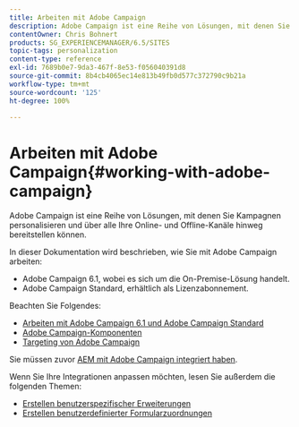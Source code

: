 ```yaml
---
title: Arbeiten mit Adobe Campaign
description: Adobe Campaign ist eine Reihe von Lösungen, mit denen Sie Kampagnen personalisieren und über alle Ihre Online- und Offline-Kanäle hinweg bereitstellen können.
contentOwner: Chris Bohnert
products: SG_EXPERIENCEMANAGER/6.5/SITES
topic-tags: personalization
content-type: reference
exl-id: 7689b0e7-9da3-467f-8e53-f056040391d8
source-git-commit: 8b4cb4065ec14e813b49fb0d577c372790c9b21a
workflow-type: tm+mt
source-wordcount: '125'
ht-degree: 100%

---
```


# Arbeiten mit Adobe Campaign{#working-with-adobe-campaign}

Adobe Campaign ist eine Reihe von Lösungen, mit denen Sie Kampagnen personalisieren und über alle Ihre Online- und Offline-Kanäle hinweg bereitstellen können.

In dieser Dokumentation wird beschrieben, wie Sie mit Adobe Campaign arbeiten:

* Adobe Campaign 6.1, wobei es sich um die On-Premise-Lösung handelt.
* Adobe Campaign Standard, erhältlich als Lizenzabonnement.

Beachten Sie Folgendes:

* [Arbeiten mit Adobe Campaign 6.1 und Adobe Campaign Standard](/help/sites-classic-ui-authoring/classic-personalization-ac-campaign.md)
* [Adobe Campaign-Komponenten](/help/sites-classic-ui-authoring/classic-personalization-ac-components.md)
* [Targeting von Adobe Campaign](/help/sites-classic-ui-authoring/classic-personalization-ac-target.md)

Sie müssen zuvor [AEM mit Adobe Campaign integriert haben](/help/sites-administering/campaign.md).

Wenn Sie Ihre Integrationen anpassen möchten, lesen Sie außerdem die folgenden Themen:

* [Erstellen benutzerspezifischer Erweiterungen](/help/sites-developing/extending-campaign-extensions.md)
* [Erstellen benutzerdefinierter Formularzuordnungen](/help/sites-developing/extending-campaign-form-mapping.md)
